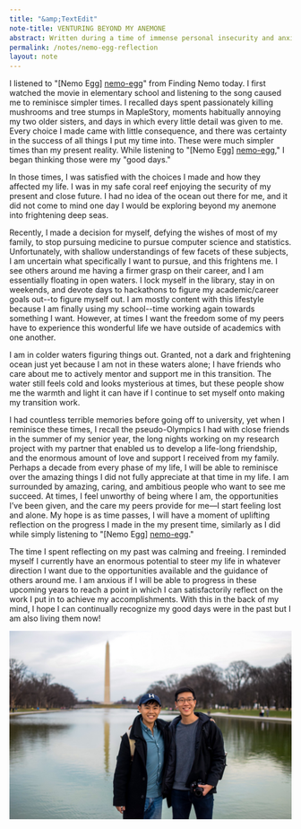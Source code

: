 ```yaml
---
title: "&amp;TextEdit"
note-title: VENTURING BEYOND MY ANEMONE
abstract: Written during a time of immense personal insecurity and anxiousness, I reflect on my choice to switch pursuits to computer science and my goal to continually reflect on the past to perceive the present from the future. These thoughts are derived from a listening to Nemo Egg.
permalink: /notes/nemo-egg-reflection
layout: note
---
```


I listened to "[Nemo Egg] [nemo-egg]" from Finding Nemo today. I first watched the movie in elementary school and listening to the song caused me to reminisce simpler times. I recalled days spent passionately killing mushrooms and tree stumps in MapleStory, moments habitually annoying my two older sisters, and days in which every little detail was given to me. Every choice I made came with little consequence, and there was certainty in the success of all things I put my time into. These were much simpler times than my present reality. While listening to "[Nemo Egg] [nemo-egg]," I began thinking those were my "good days."

In those times, I was satisfied with the choices I made and how they affected my life. I was in my safe coral reef enjoying the security of my present and close future. I had no idea of the ocean out there for me, and it did not come to mind one day I would be exploring beyond my anemone into frightening deep seas.

Recently, I made a decision for myself, defying the wishes of most of my family, to stop pursuing medicine to pursue computer science and statistics. Unfortunately, with shallow understandings of few facets of these subjects, I am uncertain what specifically I want to pursue, and this frightens me. I see others around me having a firmer grasp on their career, and I am essentially floating in open waters. I lock myself in the library, stay in on weekends, and devote days to hackathons to figure my academic/career goals out--to figure myself out. I am mostly content with this lifestyle because I am finally using my school--time working again towards something I want. However, at times I want the freedom some of my peers have to experience this wonderful life we have outside of academics with one another.

I am in colder waters figuring things out. Granted, not a dark and frightening ocean just yet because I am not in these waters alone; I have friends who care about me to actively mentor and support me in this transition. The water still feels cold and looks mysterious at times, but these people show me the warmth and light it can have if I continue to set myself onto making my transition work.

I had countless terrible memories before going off to university, yet when I reminisce these times, I recall the pseudo-Olympics I had with close friends in the summer of my senior year, the long nights working on my research project with my partner that enabled us to develop a life-long friendship, and the enormous amount of love and support I received from my family. Perhaps a decade from every phase of my life, I will be able to reminisce over the amazing things I did not fully appreciate at that time in my life. I am surrounded by amazing, caring, and ambitious people who want to see me succeed. At times, I feel unworthy of being where I am, the opportunities I’ve been given, and the care my peers provide for me—I start feeling lost and alone. My hope is as time passes, I will have a moment of uplifting reflection on the progress I made in the my present time, similarly as I did while simply listening to "[Nemo Egg] [nemo-egg]."

The time I spent reflecting on my past was calming and freeing. I reminded myself I currently have an enormous potential to steer my life in whatever direction I want due to the opportunities available and the guidance of others around me. I am anxious if I will be able to progress in these upcoming years to reach a point in which I can satisfactorily reflect on the work I put in to achieve my accomplishments. With this in the back of my mind, I hope I can continually recognize my good days were in the past but I am also living them now!

<center>
	<img src="/assets/img/notes/hugh-and-me.jpeg" class="notes-photo"/>
</center>

[nemo-egg]: https://www.youtube.com/watch?v=uYuXG0C2tsk